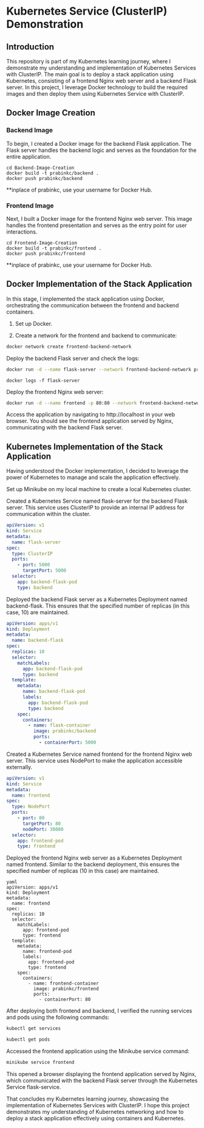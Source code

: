 # Kubernetes Service (ClusterIP) Demonstration

## Introduction
This repository is part of my Kubernetes learning journey, where I demonstrate my understanding and implementation of Kubernetes Services with ClusterIP. The main goal is to deploy a stack application using Kubernetes, consisting of a frontend Nginx web server and a backend Flask server. In this project, I leverage Docker technology to build the required images and then deploy them using Kubernetes Service with ClusterIP.

## Docker Image Creation
### Backend Image
To begin, I created a Docker image for the backend Flask application. The Flask server handles the backend logic and serves as the foundation for the entire application.
```
cd Backend-Image-Creation
docker build -t prabinkc/backend .
docker push prabinkc/backend
```
**inplace of prabinkc, use your username for Docker Hub.

### Frontend Image
Next, I built a Docker image for the frontend Nginx web server. This image handles the frontend presentation and serves as the entry point for user interactions.
```
cd Frontend-Image-Creation
docker build -t prabinkc/frontend .
docker push prabinkc/frontend
```
**inplace of prabinkc, use your username for Docker Hub.

## Docker Implementation of the Stack Application
In this stage, I implemented the stack application using Docker, orchestrating the communication between the frontend and backend containers.

1. Set up Docker.

2. Create a network for the frontend and backend to communicate:

```bash
docker network create frontend-backend-network
```

Deploy the backend Flask server and check the logs:

```bash
docker run -d --name flask-server --network frontend-backend-network prabinkc/backend
```
```
docker logs -f flask-server
```

Deploy the frontend Nginx web server:
```bash
docker run -d --name frontend -p 80:80 --network frontend-backend-network prabinkc/frontend
```

Access the application by navigating to http://localhost in your web browser. You should see the frontend application served by Nginx, communicating with the backend Flask server.


## Kubernetes Implementation of the Stack Application
Having understood the Docker implementation, I decided to leverage the power of Kubernetes to manage and scale the application effectively.

Set up Minikube on my local machine to create a local Kubernetes cluster.

Created a Kubernetes Service named flask-server for the backend Flask server. This service uses ClusterIP to provide an internal IP address for communication within the cluster.

```yaml
apiVersion: v1
kind: Service
metadata:
  name: flask-server
spec:
  type: ClusterIP
  ports:
    - port: 5000
      targetPort: 5000
  selector:
    app: backend-flask-pod
    type: backend
```
Deployed the backend Flask server as a Kubernetes Deployment named backend-flask. This ensures that the specified number of replicas (in this case, 10) are maintained.

```yaml
apiVersion: apps/v1
kind: Deployment
metadata:
  name: backend-flask
spec:
  replicas: 10
  selector:
    matchLabels:
      app: backend-flask-pod
      type: backend
  template:
    metadata:
      name: backend-flask-pod
      labels:
        app: backend-flask-pod
        type: backend
    spec:
      containers:
        - name: flask-container
          image: prabinkc/backend
          ports:
            - containerPort: 5000

```

Created a Kubernetes Service named frontend for the frontend Nginx web server. This service uses NodePort to make the application accessible externally.

```yaml
apiVersion: v1
kind: Service
metadata:
  name: frontend
spec:
  type: NodePort
  ports:
    - port: 80
      targetPort: 80
      nodePort: 30080
  selector:
    app: frontend-pod
    type: frontend
```
Deployed the frontend Nginx web server as a Kubernetes Deployment named frontend. Similar to the backend deployment, this ensures the specified number of replicas (10 in this case) are maintained.
```
yaml
apiVersion: apps/v1
kind: Deployment
metadata:
  name: frontend
spec:
  replicas: 10
  selector:
    matchLabels:
      app: frontend-pod
      type: frontend
  template:
    metadata:
      name: frontend-pod
      labels:
        app: frontend-pod
        type: frontend
    spec:
      containers:
        - name: frontend-container
          image: prabinkc/frontend
          ports:
            - containerPort: 80
```
After deploying both frontend and backend, I verified the running services and pods using the following commands:

```bash
kubectl get services
```
```bash
kubectl get pods
```
Accessed the frontend application using the Minikube service command:

```bash
minikube service frontend
```
This opened a browser displaying the frontend application served by Nginx, which communicated with the backend Flask server through the Kubernetes Service flask-service.

That concludes my Kubernetes learning journey, showcasing the implementation of Kubernetes Services with ClusterIP. I hope this project demonstrates my understanding of Kubernetes networking and how to deploy a stack application effectively using containers and Kubernetes.

